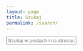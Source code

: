 ```yaml
---
layout: page
title: Szukaj
permalink: /search/
---
```


<div id="search-container">
    <input type="text" id="search-input" placeholder="Szukaj w postach i na stronach...">
    <div id="results-container"></div>
</div>

<script src="{{ site.baseurl }}/assets/simple-jekyll-search.min.js" type="text/javascript"></script>

<script>
    SimpleJekyllSearch({
    searchInput: document.getElementById('search-input'),
    resultsContainer: document.getElementById('results-container'),
    searchResultTemplate: '<div style="text-align: left !important;" class="search_result"><a href="{url}"><h1 style="text-align:left !important;">{title}</h1></a><div class="post_date">{date}</spa  n></div>',
    json: '{{ site.baseurl }}/search.json'
    });
</script>